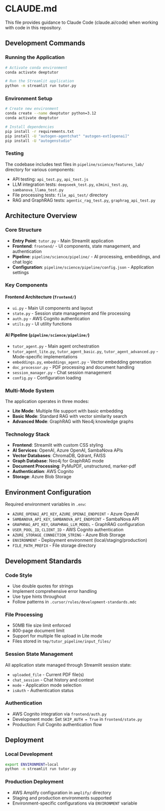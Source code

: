 # CLAUDE.md

This file provides guidance to Claude Code (claude.ai/code) when working with code in this repository.

## Development Commands

### Running the Application
```bash
# Activate conda environment
conda activate deeptutor

# Run the Streamlit application
python -m streamlit run tutor.py
```

### Environment Setup
```bash
# Create new environment
conda create --name deeptutor python=3.12
conda activate deeptutor

# Install dependencies
pip install -r requirements.txt
pip install -U "autogen-agentchat" "autogen-ext[openai]"
pip install -U "autogenstudio"
```

### Testing
The codebase includes test files in `pipeline/science/features_lab/` directory for various components:
- API testing: `api_test.py`, `api_test.js`
- LLM integration tests: `deepseek_test.py`, `o3mini_test.py`, `sambanova_llama_test.py`
- File processing tests: `file_api_test/` directory
- RAG and GraphRAG tests: `agentic_rag_test.py`, `graphrag_api_test.py`

## Architecture Overview

### Core Structure
- **Entry Point**: `tutor.py` - Main Streamlit application
- **Frontend**: `frontend/` - UI components, state management, and authentication
- **Pipeline**: `pipeline/science/pipeline/` - AI processing, embeddings, and chat logic
- **Configuration**: `pipeline/science/pipeline/config.json` - Application settings

### Key Components

#### Frontend Architecture (`frontend/`)
- `ui.py` - Main UI components and layout
- `state.py` - Session state management and file processing
- `auth.py` - AWS Cognito authentication
- `utils.py` - UI utility functions

#### AI Pipeline (`pipeline/science/pipeline/`)
- `tutor_agent.py` - Main agent orchestration
- `tutor_agent_lite.py`, `tutor_agent_basic.py`, `tutor_agent_advanced.py` - Mode-specific implementations
- `embeddings.py`, `embeddings_agent.py` - Vector embedding generation
- `doc_processor.py` - PDF processing and document handling
- `session_manager.py` - Chat session management
- `config.py` - Configuration loading

### Multi-Mode System
The application operates in three modes:
- **Lite Mode**: Multiple file support with basic embedding
- **Basic Mode**: Standard RAG with vector similarity search
- **Advanced Mode**: GraphRAG with Neo4j knowledge graphs

### Technology Stack
- **Frontend**: Streamlit with custom CSS styling
- **AI Services**: OpenAI, Azure OpenAI, SambaNova APIs
- **Vector Databases**: ChromaDB, Qdrant, FAISS
- **Graph Database**: Neo4j for GraphRAG mode
- **Document Processing**: PyMuPDF, unstructured, marker-pdf
- **Authentication**: AWS Cognito
- **Storage**: Azure Blob Storage

## Environment Configuration

Required environment variables in `.env`:
- `AZURE_OPENAI_API_KEY`, `AZURE_OPENAI_ENDPOINT` - Azure OpenAI
- `SAMBANOVA_API_KEY`, `SAMBANOVA_API_ENDPOINT` - SambaNova API
- `GRAPHRAG_API_KEY`, `GRAPHRAG_LLM_MODEL` - GraphRAG configuration
- `USER_POOL_ID`, `CLIENT_ID` - AWS Cognito authentication
- `AZURE_STORAGE_CONNECTION_STRING` - Azure Blob Storage
- `ENVIRONMENT` - Deployment environment (local/staging/production)
- `FILE_PATH_PREFIX` - File storage directory

## Development Standards

### Code Style
- Use double quotes for strings
- Implement comprehensive error handling
- Use type hints throughout
- Follow patterns in `.cursor/rules/development-standards.mdc`

### File Processing
- 50MB file size limit enforced
- 800-page document limit
- Support for multiple file upload in Lite mode
- Files stored in `tmp/tutor_pipeline/input_files/`

### Session State Management
All application state managed through Streamlit session state:
- `uploaded_file` - Current PDF file(s)
- `chat_session` - Chat history and context
- `mode` - Application mode selection
- `isAuth` - Authentication status

### Authentication
- AWS Cognito integration via `frontend/auth.py`
- Development mode: Set `SKIP_AUTH = True` in `frontend/state.py`
- Production: Full Cognito authentication flow

## Deployment

### Local Development
```bash
export ENVIRONMENT=local
python -m streamlit run tutor.py
```

### Production Deployment
- AWS Amplify configuration in `amplify/` directory
- Staging and production environments supported
- Environment-specific configurations via `ENVIRONMENT` variable